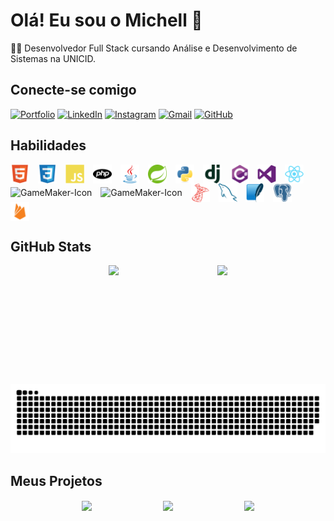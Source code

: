 # Olá! Eu sou o Michell 👋

👨‍💻 Desenvolvedor Full Stack cursando Análise e Desenvolvimento de Sistemas na UNICID.

## Conecte-se comigo

[![Portfolio](https://img.shields.io/badge/Portfolio-FF5722?style=for-the-badge&logo=todoist&logoColor=white)](https://michellpereira.tech/)
[![LinkedIn](https://img.shields.io/badge/LinkedIn-0077B5?style=for-the-badge&logo=linkedin&logoColor=white)](https://www.linkedin.com/in/michell-pereira/)
[![Instagram](https://img.shields.io/badge/-Instagram-%23E4405F?style=for-the-badge&logo=instagram&logoColor=white)](https://www.instagram.com/mhell.exe/)
[![Gmail](https://img.shields.io/badge/Gmail-333333?style=for-the-badge&logo=gmail&logoColor=red)](mailto:contato.michellpereira@gmail.com)
[![GitHub](https://img.shields.io/badge/GitHub-100000?style=for-the-badge&logo=github&logoColor=white)](https://github.com/Mhellx)

## Habilidades

<img align="center" alt="HTML-Icon" height="30" width="30" style="margin-right: 10px;" title="HTML"
                    src="https://raw.githubusercontent.com/devicons/devicon/master/icons/html5/html5-original.svg">
<img align="center" alt="CSS-Icon" height="30" width="30" style="margin-right: 10px;" title="CSS"
                    src="https://raw.githubusercontent.com/devicons/devicon/master/icons/css3/css3-original.svg">
<img align="center" alt="JavaScript-Icon" height="30" width="30" style="margin-right: 10px;" title="JavaScript"
                    src="https://raw.githubusercontent.com/devicons/devicon/master/icons/javascript/javascript-plain.svg">
<img align="center" alt="PHP-Icon" height="30" width="30" style="margin-right: 10px;" title="PHP"
                    src="https://raw.githubusercontent.com/devicons/devicon/master/icons/php/php-plain.svg">
<img align="center" alt="Java-Icon" height="30" width="30" style="margin-right: 10px;" title="Java"
                    src="https://raw.githubusercontent.com/devicons/devicon/master/icons/java/java-original.svg">
<img align="center" alt="Spring-Icon" height="30" width="30" style="margin-right: 10px;" title="Spring"
                    src="https://raw.githubusercontent.com/devicons/devicon/master/icons/spring/spring-original.svg">
<img align="center" alt="Python-Icon" height="30" width="30" style="margin-right: 10px;" title="Python"
                    src="https://raw.githubusercontent.com/devicons/devicon/master/icons/python/python-original.svg">
<img align="center" alt="Django-Icon" height="30" width="30" style="margin-right: 10px;" title="Django"
                    src="https://raw.githubusercontent.com/devicons/devicon/master/icons/django/django-plain.svg">
<img align="center" alt="CSharp-Icon" height="30" width="30" style="margin-right: 10px;" title="CSharp"
                    src="https://raw.githubusercontent.com/devicons/devicon/master/icons/csharp/csharp-original.svg">
<img align="center" alt="VisualStudio-Icon" height="30" width="30" style="margin-right: 10px;" title="Visual Studio"
                    src="https://raw.githubusercontent.com/devicons/devicon/master/icons/visualstudio/visualstudio-plain.svg">
<img align="center" alt="ReactNative-Icon" height="30" width="30" style="margin-right: 10px;" title="React Native"
                    src="https://raw.githubusercontent.com/devicons/devicon/master/icons/react/react-original.svg">
<img align="center" alt="GameMaker-Icon" height="30" width="30" style="margin-right: 10px;" title="GameMaker"
                    src="https://static-00.iconduck.com/assets.00/file-type-gamemaker2-icon-256x256-y834ozke.png">
<img align="center" alt="GameMaker-Icon" height="30" width="30" style="margin-right: 10px;" title="Pixel Studio"
                    src="https://is1-ssl.mzstatic.com/image/thumb/Purple126/v4/fb/ff/96/fbff9654-2b10-3955-295d-e5b584001588/PlayerIcon.png/512x512bb.png">
<img align="center" alt="SQLServer-Icon" height="30" width="30" style="margin-right: 10px;" title="SQL Server"
                    src="https://raw.githubusercontent.com/devicons/devicon/master/icons/microsoftsqlserver/microsoftsqlserver-plain.svg">
<img align="center" alt="MySQL-Icon" height="30" width="30" style="margin-right: 10px;" title="MySQL"
                    src="https://raw.githubusercontent.com/devicons/devicon/master/icons/mysql/mysql-original.svg">
<img align="center" alt="SQLite-Icon" height="30" width="30" style="margin-right: 10px;" title="SQLite"
                    src="https://raw.githubusercontent.com/devicons/devicon/master/icons/sqlite/sqlite-original.svg">
<img align="center" alt="PostgreSQL-Icon" height="30" width="30" style="margin-right: 10px;" title="PostgreSQL"
                    src="https://raw.githubusercontent.com/devicons/devicon/master/icons/postgresql/postgresql-plain.svg">
<img align="center" alt="Firebase-Icon" height="30" width="30" style="margin-right: 10px;" title="Firebase"
                    src="https://raw.githubusercontent.com/devicons/devicon/master/icons/firebase/firebase-plain.svg">

## GitHub Stats
<div style="display: flex; justify-content: space-evenly;">
  <img height="190em" src="https://github-readme-stats.vercel.app/api?username=Mhellx&show_icons=true&theme=dracula&include_all_commits=true&count_private=true"/>
  <img height="190em" src="https://github-readme-stats.vercel.app/api/top-langs/?username=Mhellx&layout=compact&langs_count=7&theme=dracula"/>
</div>
<div align="center">
<picture>
  <source media="(prefers-color-scheme: dark)" srcset="https://raw.githubusercontent.com/Mhellx/Mhellx/output/github-contribution-grid-snake-dark.svg">
  <source media="(prefers-color-scheme: light)" srcset="https://raw.githubusercontent.com/Mhellx/Mhellx/output/github-contribution-grid-snake.svg">
  <img alt="github contribution grid snake animation" src="https://raw.githubusercontent.com/Mhellx/Mhellx/output/github-contribution-grid-snake.svg">
</picture>
</div>

## Meus Projetos
<div style="display: flex; justify-content: space-evenly;">

<a href="https://github.com/Mhellx/HexaDev">
  <img align="center" src="https://github-readme-stats.vercel.app/api/pin/?username=Mhellx&repo=HexaDev&&theme=dark" />
</a>

<a href="https://github.com/Mhellx/DiagnoTech">
  <img align="center" src="https://github-readme-stats.vercel.app/api/pin/?username=Mhellx&repo=DiagnoTech&&theme=dark" />
</a>

<a href="https://github.com/Mhellx/DiagnoTech">
  <img align="center" src="https://github-readme-stats.vercel.app/api/pin/?username=Mhellx&repo=DiagnoTech&&theme=dark" />
</a>
</div>
